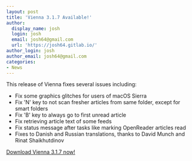 ```yaml
---
layout: post
title: 'Vienna 3.1.7 Available!'
author:
  display_name: josh
  login: josh
  email: josh64@gmail.com
  url: 'https://josh64.gitlab.io/'
author_login: josh
author_email: josh64@gmail.com
categories:
- News
---
```

This release of Vienna fixes several issues including:

* Fix some graphics glitches for users of macOS Sierra
* Fix 'N' key to not scan fresher articles from same folder, except for smart folders
* Fix 'B' key to always go to first unread article
* Fix retrieving article text of some feeds
* Fix status message after tasks like marking OpenReader articles read
* Fixes to Danish and Russian translations, thanks to David Munch and Rinat Shaikhutdinov

[Download Vienna 3.1.7 now!](https://github.com/ViennaRSS/vienna-rss/releases/download/v%2F3.1.7/Vienna3.1.7.tar.gz)
